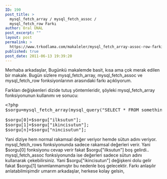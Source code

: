 ```yaml
---
ID: 190
post_title: >
  mysql_fetch_array / mysql_fetch_assoc /
  mysql_fetch_row Farkı
author: Oral ÜNAL
post_excerpt: ""
layout: post
permalink: >
  https://www.trkodlama.com/makaleler/mysql_fetch_array-assoc-row-farki-190.html
published: true
post_date: 2011-06-13 19:39:20
---
```

Merhaba arkadaşlar,
Bugünkü makalemde basit, kısa ama çok merak edilen bir makale. Bugün sizlere mysql_fetch_array, mysql_fetch_assoc ve mysql_fetch_row fonksiyonlarının arasındaki farkı açıklıyorum.

Farkları değişkenleri dizide tutuş yöntemleridir, şöyleki mysql_fetch_array fonksiyonunun kullanımı ve sonucu:
<pre class="prettyprint lang-php" data-start-line="1" data-visibility="visible" data-highlight="" data-caption="">&lt;?php
$sorgu=mysql_fetch_array(mysql_query("SELECT * FROM something"));

$sorgu[0]=$sorgu["ilksutun"];
$sorgu[1]=$sorgu["ikincisutun"];
$sorgu[n]=$sorgu["nincisutun"];</pre>
Yani diziye hem normal rakamsal değer veriyor hemde sütun adını veriyor.
mysql_fetch_rows fonksiyonunda sadece rakamsal değerleri verir. Yani $sorgu[0] fonksiyonu cevap verir fakat $sorgu["ilksutun"] boş gelirdi..
mysql_fetch_assoc fonksiyonunda ise değerleri sadece sütun adını kullanarak çekebilirsiniz. Yani $sorgu["ikincisutun"] değişkeni dolu gelir fakat $sorgu[1] tanımlanmamıştır bu nedenle boş gelecektir.
Farkı anlaşılır anlatabilmişimdir umarım arkadaşlar, herkese kolay gelsin,